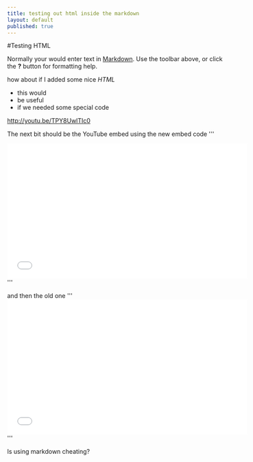 ```yaml
---
title: testing out html inside the markdown
layout: default
published: true
---
```


#Testing HTML

Normally your would enter text in [Markdown](http://daringfireball.net/projects/markdown/). Use the toolbar above, or click the **?** button for formatting help.

<p>how about if I added some nice <em>HTML</em></p>
<ul>
	<li>this would</li>
    <li>be useful</li>
    <li>if we needed some special code</li>
</ul>

http://youtu.be/TPY8UwlTIc0

The next bit should be the YouTube embed using the new embed code
'''
<iframe width="560" height="315" src="//www.youtube.com/embed/TPY8UwlTIc0" frameborder="0" allowfullscreen></iframe>
'''

and then the old one
'''
<object width="560" height="315"><param name="movie" value="//www.youtube.com/v/TPY8UwlTIc0?version=3&amp;hl=en_GB"></param><param name="allowFullScreen" value="true"></param><param name="allowscriptaccess" value="always"></param><embed src="//www.youtube.com/v/TPY8UwlTIc0?version=3&amp;hl=en_GB" type="application/x-shockwave-flash" width="560" height="315" allowscriptaccess="always" allowfullscreen="true"></embed></object>
'''

Is using markdown cheating?
